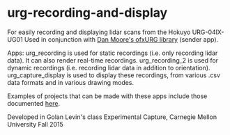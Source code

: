# urg-recording-and-display
For easily recording and displaying lidar scans from the Hokuyo URG-04lX-UG01
Used in conjunction with [Dan Moore's ofxURG library](https://github.com/danthemellowman/ofxUrg) (sender app).

Apps:
urg_recording is used for static recordings (i.e. only recording lidar data). It can also render real-time recordings.
urg_recording_2 is used for dynamic recordings (i.e. recording lidar data in addition to orientation).
urg_capture_display is used to display these recordings, from various .csv data formats and in various drawing modes.

Examples of projects that can be made with these apps include those documented [here](https://github.com/golanlevin/ExperimentalCapture/blob/master/students/benjamin/Project%203/Project%203.md).

Developed in Golan Levin's class Experimental Capture, Carnegie Mellon University Fall 2015
